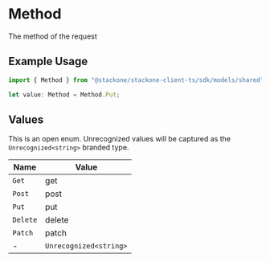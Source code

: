 # Method

The method of the request

## Example Usage

```typescript
import { Method } from "@stackone/stackone-client-ts/sdk/models/shared";

let value: Method = Method.Put;
```

## Values

This is an open enum. Unrecognized values will be captured as the `Unrecognized<string>` branded type.

| Name                   | Value                  |
| ---------------------- | ---------------------- |
| `Get`                  | get                    |
| `Post`                 | post                   |
| `Put`                  | put                    |
| `Delete`               | delete                 |
| `Patch`                | patch                  |
| -                      | `Unrecognized<string>` |